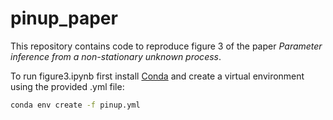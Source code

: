 # pinup_paper

This repository contains code to reproduce figure 3 of the paper *Parameter inference from a non-stationary unknown process*.

To run figure3.ipynb first install [Conda](https://conda.io/projects/conda/en/latest/user-guide/getting-started.html) and create a virtual environment using the provided .yml file:

```bash
conda env create -f pinup.yml
```
